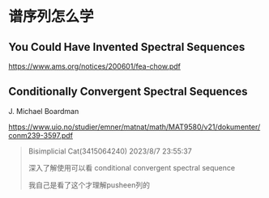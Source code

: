 # 谱序列怎么学

## You Could Have Invented Spectral Sequences

https://www.ams.org/notices/200601/fea-chow.pdf

## Conditionally Convergent Spectral Sequences 

J. Michael Boardman

https://www.uio.no/studier/emner/matnat/math/MAT9580/v21/dokumenter/conm239-3597.pdf

> Bisimplicial Cat(3415064240) 2023/8/7 23:55:37
> 
> 深入了解使用可以看 conditional convergent spectral sequence
> 
> 我自己是看了这个才理解pusheen列的
